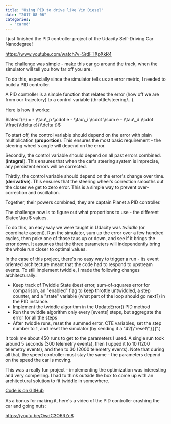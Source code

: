 ```yaml
---
title: "Using PID to drive like Vin Diesel"
date: "2017-08-06"
categories: 
  - "carnd"
---
```


I just finished the PID controller project of the Udacity Self-Driving Car Nanodegree!

https://www.youtube.com/watch?v=SrdFTXpXkR4

The challenge was simple - make this car go around the track, when the simulator will tell you how far off you are.

To do this, especially since the simulator tells us an error metric, I needed to build a PID controller.

A PID controller is a simple function that relates the error (how off we are from our trajectory) to a control variable (throttle/steering/...).

Here is how it works:

$latex f(e) = - \\tau\_p \\cdot e - \\tau\_i \\cdot \\sum e - \\tau\_d \\cdot \\frac{\\delta e}{\\delta t}$

To start off, the control variable should depend on the error with plain multiplication (**proportion**). This ensures the most basic requirement - the steering wheel's angle will depend on the error.

Secondly, the control variable should depend on all past errors combined. (**integral**). This ensures that when the car's steering system is imprecise, any persistent errors will be corrected.

Thirdly, the control variable should depend on the error's change over time. (**derivative**). This ensures that the steering wheel's correction smooths out the closer we get to zero error. This is a simple way to prevent over-correction and oscillation.

Together, their powers combined, they are captain Planet a PID controller.

The challenge now is to figure out what proportions to use - the different $latex \\tau $ values.

To do this, an easy way we were taught in Udacity was _twiddle_ (or coordinate ascent). Run the simulator, sum up the error over a few hundred cycles, then poke one of those taus up or down, and see if it brings the error down. It assumes that the three parameters will independently bring the whole run closer to optimal values.

In the case of this project, there's no easy way to trigger a run - its event oriented architecture meant that the code had to respond to upstream events. To still implement twiddle, I made the following changes architecturally:

- Keep track of Twiddle State (best error, sum-of-squares error for comparison, an "enabled" flag to keep throttle untwiddled, a step counter, and a "state" variable (what part of the loop should go next?) in the PID instance.
- Implement the twiddle algorithm in the UpdateError() PID method
- Run the twiddle algorithm only every \[events\] steps, but aggregate the error for all the steps
- After twiddle runs, reset the summed error, CTE variables, set the step number to 1, and reset the simulator (by sending it a "42\[\\"reset\\",{}\]".)

It took me about 450 runs to get to the parameters I used. A single run took around 5 seconds (300 telemetry events), then I upped it to 10 (1200 telemetry events), and then to 30 (2000 telemetry events). Note that during all that, the speed controller must stay the same - the parameters depend on the speed the car is moving.

This was a really fun project - implementing the optimization was interesting and very compelling. I had to think outside the box to come up with an architectural solution to fit twiddle in somewhere.

[Code is on GitHub](https://github.com/boxmein/CarND-PID-Control-Project)

As a bonus for making it, here's a video of the PID controller crashing the car and going nuts:

https://youtu.be/OwdC3O6RZc8
